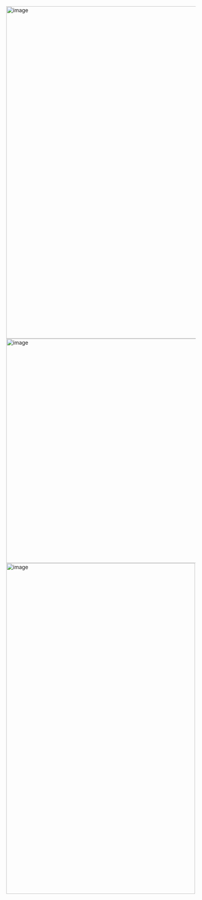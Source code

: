 <img width="1899" height="881" alt="image" src="https://github.com/user-attachments/assets/ab019f32-cb38-4cf4-911c-f22e859cc729" />
<img width="843" height="595" alt="image" src="https://github.com/user-attachments/assets/8489fa2f-7517-46d2-956c-b6d5bb1506f3" />

<img width="502" height="877" alt="image" src="https://github.com/user-attachments/assets/0b885311-0083-4c92-88a2-28ad022055fd" />
